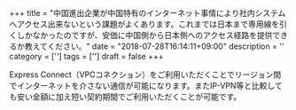+++
title = "中国進出企業が中国特有のインターネット事情により社内システムへアクセス出来ないという課題がよくあります。これまでは日本まで専用線を引くしかなかったのですが、安価に中国側から日本側へのアクセス経路を提供できるか教えてください。"
date = "2018-07-28T16:14:11+09:00"
description = ''
category = ['']
tags = ['']
draft = false
+++

Express Connect（VPCコネクション）をご利用いただくことでリージョン間でインターネットを介さない通信が可能になります。またIP-VPN等と比較しても安い金額に加え短い契約期間でご利用いただくことが可能です。
